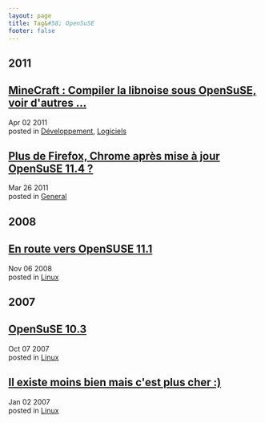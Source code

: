```yaml
---
layout: page
title: Tag&#58; OpenSuSE
footer: false
---
```


<div id="blog-archives" class="category">
<h2>2011</h2>

<article>
<h1><a href="/2011/04/02/minecraft-compiler-la-libnoise-sous-opensuse-voir-dautres/index.html">MineCraft : Compiler la libnoise sous OpenSuSE, voir d'autres ...</a></h1>
<time datetime="2011-04-02T00:00:00-06:00" pubdate><span class='month'>Apr</span> <span class='day'>02</span> <span class='year'>2011</span></time>
<footer>
<span class="categories">posted in 
<a href='/categories/développement/'>Développement</a>, <a href='/categories/logiciels/'>Logiciels</a></span>
</footer>
</article>

<article>
<h1><a href="/2011/03/26/plus-de-firefox-chrome-apres-mise-a-jour-opensuse-11-4/index.html">Plus de Firefox, Chrome après mise à jour OpenSuSE 11.4 ?</a></h1>
<time datetime="2011-03-26T00:00:00-06:00" pubdate><span class='month'>Mar</span> <span class='day'>26</span> <span class='year'>2011</span></time>
<footer>
<span class="categories">posted in 
<a href='/categories/general/'>General</a></span>
</footer>
</article>
<h2>2008</h2>

<article>
<h1><a href="/2008/11/06/en-route-vers-opensuse-111/index.html">En route vers OpenSUSE 11.1</a></h1>
<time datetime="2008-11-06T00:00:00-06:00" pubdate><span class='month'>Nov</span> <span class='day'>06</span> <span class='year'>2008</span></time>
<footer>
<span class="categories">posted in 
<a href='/categories/linux/'>Linux</a></span>
</footer>
</article>
<h2>2007</h2>

<article>
<h1><a href="/2007/10/07/opensuse-103/index.html">OpenSuSE 10.3</a></h1>
<time datetime="2007-10-07T00:00:00-06:00" pubdate><span class='month'>Oct</span> <span class='day'>07</span> <span class='year'>2007</span></time>
<footer>
<span class="categories">posted in 
<a href='/categories/linux/'>Linux</a></span>
</footer>
</article>

<article>
<h1><a href="/2007/01/02/il-existe-moins-bien-mais-cest-plus-cher/index.html">Il existe moins bien mais c'est plus cher :)</a></h1>
<time datetime="2007-01-02T00:00:00-06:00" pubdate><span class='month'>Jan</span> <span class='day'>02</span> <span class='year'>2007</span></time>
<footer>
<span class="categories">posted in 
<a href='/categories/linux/'>Linux</a></span>
</footer>
</article>
</div>
